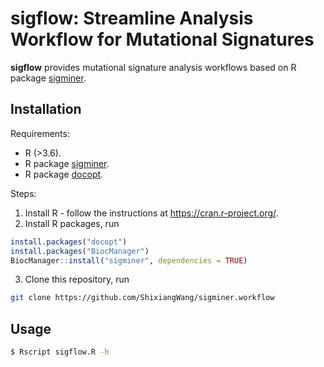 # sigflow: Streamline Analysis Workflow for Mutational Signatures

**sigflow** provides mutational signature analysis workflows based on R package [sigminer](https://github.com/ShixiangWang/sigminer).

## Installation

Requirements:

- R (>3.6).
- R package [sigminer](https://github.com/ShixiangWang/sigminer).
- R package [docopt]().

Steps:

1. Install R - follow the instructions at <https://cran.r-project.org/>.
2. Install R packages, run

```r
install.packages("docopt")
install.packages("BiocManager")
BiocManager::install("sigminer", dependencies = TRUE)
```

3. Clone this repository, run

```bash
git clone https://github.com/ShixiangWang/sigminer.workflow
```

## Usage

```bash
$ Rscript sigflow.R -h
```
